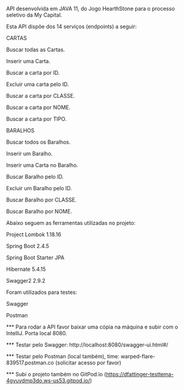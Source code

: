 API desenvolvida em JAVA 11, do Jogo HearthStone para o processo seletivo da My Capital.

Esta API dispõe dos 14 serviços (endpoints) a seguir:

CARTAS
 
Buscar todas as Cartas.
 
Inserir uma Carta.
 
Buscar a carta por ID.
 
Excluir uma carta pelo ID.
 
Buscar a carta por CLASSE.
 
Buscar a carta por NOME.

Buscar a carta por TIPO.

BARALHOS

Buscar todos os Baralhos.

Inserir um Baralho.

Inserir uma Carta no Baralho.

Buscar Baralho pelo ID.

Excluir um Baralho pelo ID.

Buscar Baralho por CLASSE.

Buscar Baralho por NOME.

Abaixo seguem as ferramentas utilizadas no projeto:

  Project Lombok 1.18.16
  
  Spring Boot 2.4.5
 
 Spring Boot Starter JPA
 
  Hibernate 5.4.15

Swagger2 2.9.2
  
Foram utilizados para testes:

   Swagger
   
   Postman

*** Para rodar a API favor baixar uma cópia na máquina e subir com o IntelliJ. Porta local 8080.

*** Testar pelo Swagger: http://localhost:8080/swagger-ui.html#/

*** Testar pelo Postman (local também), time: warped-flare-839517.postman.co  (solicitar acesso por favor)

*** Subi o projeto também no GitPod.io (https://dfattinger-testtema-4gyuydmp3do.ws-us53.gitpod.io/)
